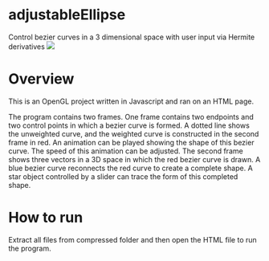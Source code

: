 # adjustableEllipse
Control bezier curves in a 3 dimensional space with user input via Hermite derivatives
![](https://github.com/kevdozer1/adjustableEllipse/blob/main/adjustableEllipse.gif)
# Overview
This is an OpenGL project written in Javascript and ran on an HTML page.

The program contains two frames. 
One frame contains two endpoints and two control points in which a bezier curve is formed. A dotted line shows the unweighted curve, and the weighted curve is constructed in the second frame in red. An animation can be played showing the shape of this bezier curve. The speed of this animation can be adjusted.
The second frame shows three vectors in a 3D space in which the red bezier curve is drawn. A blue bezier curve reconnects the red curve to create a complete shape. A star object controlled by a slider can trace the form of this completed shape.

# How to run
Extract all files from compressed folder and then open the HTML file to run the program.
